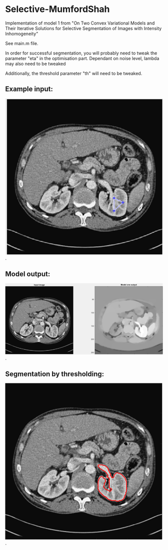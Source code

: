 # Selective-MumfordShah
Implementation of model 1 from "On Two Convex Variational Models and Their Iterative Solutions for Selective Segmentation of Images with Intensity Inhomogeneity"

See main.m file.

In order for successful segmentation, you will probably need to tweak the parameter "eta" in the optimisation part. Dependant on noise level, lambda may also need to be tweaked

Additionally, the threshold parameter "th" will need to be tweaked.



## Example input:
![Example output](input.PNG "Example input").

## Model output:
![Model output](exoutput.PNG "Example output").

## Segmentation by thresholding:
![Segmentation](contour.PNG "Segmentation").

